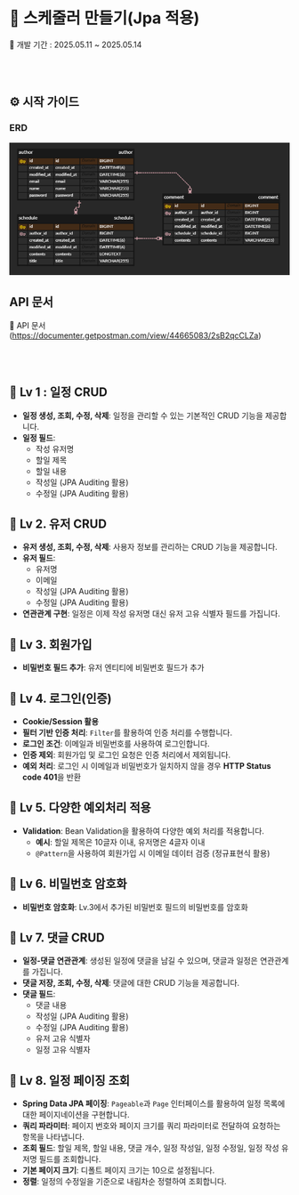 # 📝 스케줄러 만들기(Jpa 적용)

🐥 개발 기간 : 2025.05.11 ~ 2025.05.14

<br>
<br>

## ⚙️ 시작 가이드
### ERD
<img src="./img/ERD.png" alt="ERD.png" width="800" />

## API 문서
🔗 API 문서(https://documenter.getpostman.com/view/44665083/2sB2qcCLZa)

<br>
<br>

## 📌 Lv 1 : 일정 CRUD 

* **일정 생성, 조회, 수정, 삭제**: 일정을 관리할 수 있는 기본적인 CRUD 기능을 제공합니다.
* **일정 필드**:
    * 작성 유저명
    * 할일 제목
    * 할일 내용
    * 작성일 (JPA Auditing 활용)
    * 수정일 (JPA Auditing 활용)
 

## 📌 Lv 2. 유저 CRUD

* **유저 생성, 조회, 수정, 삭제**: 사용자 정보를 관리하는 CRUD 기능을 제공합니다.
* **유저 필드**:
    * 유저명
    * 이메일
    * 작성일 (JPA Auditing 활용)
    * 수정일 (JPA Auditing 활용)
* **연관관계 구현**: 일정은 이제 작성 유저명 대신 유저 고유 식별자 필드를 가집니다.

## 📌 Lv 3. 회원가입
  
* **비밀번호 필드 추가**: 유저 엔티티에 비밀번호 필드가 추가

## 📌 Lv 4. 로그인(인증)

* **Cookie/Session 활용**
* **필터 기반 인증 처리**: `Filter`를 활용하여 인증 처리를 수행합니다.
* **로그인 조건**: 이메일과 비밀번호를 사용하여 로그인합니다.
* **인증 제외**: 회원가입 및 로그인 요청은 인증 처리에서 제외됩니다.
* **예외 처리**: 로그인 시 이메일과 비밀번호가 일치하지 않을 경우 **HTTP Status code 401**을 반환

## 📌 Lv 5. 다양한 예외처리 적용

* **Validation**: Bean Validation을 활용하여 다양한 예외 처리를 적용합니다.
    * **예시**: 할일 제목은 10글자 이내, 유저명은 4글자 이내
    * `@Pattern`을 사용하여 회원가입 시 이메일 데이터 검증 (정규표현식 활용)

## 📌 Lv 6. 비밀번호 암호화

* **비밀번호 암호화**: Lv.3에서 추가된 비밀번호 필드의 비밀번호를 암호화

## 📌 Lv 7. 댓글 CRUD

* **일정-댓글 연관관계**: 생성된 일정에 댓글을 남길 수 있으며, 댓글과 일정은 연관관계를 가집니다.
* **댓글 저장, 조회, 수정, 삭제**: 댓글에 대한 CRUD 기능을 제공합니다.
* **댓글 필드**:
    * 댓글 내용
    * 작성일 (JPA Auditing 활용)
    * 수정일 (JPA Auditing 활용)
    * 유저 고유 식별자
    * 일정 고유 식별자
 
## 📌 Lv 8. 일정 페이징 조회

* **Spring Data JPA 페이징**: `Pageable`과 `Page` 인터페이스를 활용하여 일정 목록에 대한 페이지네이션을 구현합니다.
* **쿼리 파라미터**: 페이지 번호와 페이지 크기를 쿼리 파라미터로 전달하여 요청하는 항목을 나타냅니다.
* **조회 필드**: 할일 제목, 할일 내용, 댓글 개수, 일정 작성일, 일정 수정일, 일정 작성 유저명 필드를 조회합니다.
* **기본 페이지 크기**: 디폴트 페이지 크기는 10으로 설정됩니다.
* **정렬**: 일정의 수정일을 기준으로 내림차순 정렬하여 조회합니다.

